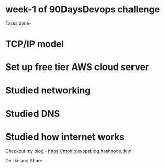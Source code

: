 # week-1 of 90DaysDevops challenge

Tasks done-
# TCP/IP model
# Set up free tier AWS cloud server
# Studied networking 
# Studied DNS
# Studied how internet works

Checkout my blog - https://mohitdevopsblog.hashnode.dev/

Do like and Share